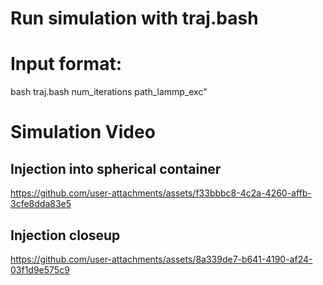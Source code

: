 # Run simulation with traj.bash

# Input format:
bash traj.bash num_iterations path_lammp_exc"


# Simulation Video
## Injection into spherical container
https://github.com/user-attachments/assets/f33bbbc8-4c2a-4260-affb-3cfe8dda83e5

## Injection closeup
https://github.com/user-attachments/assets/8a339de7-b641-4190-af24-03f1d9e575c9


